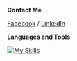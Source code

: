 **Contact Me**

[Facebook](https://www.facebook.com/swamhtet.aung.52/) / [LinkedIn](https://www.linkedin.com/in/swamhtetaung/)

**Languages and Tools**


[![My Skills](https://skills.thijs.gg/icons?i=react,laravel,angular,java,git,vscode)](https://skills.thijs.gg)
